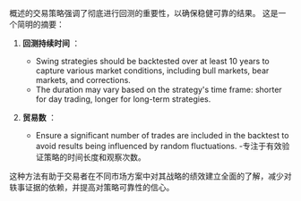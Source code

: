 概述的交易策略强调了彻底进行回测的重要性，以确保稳健可靠的结果。 这是一个简明的摘要：

1. **回测持续时间** ：
   - Swing strategies should be backtested over at least 10 years to capture various market conditions, including bull markets, bear markets, and corrections.
   - The duration may vary based on the strategy's time frame: shorter for day trading, longer for long-term strategies.

2. **贸易数** ：
   - Ensure a significant number of trades are included in the backtest to avoid results being influenced by random fluctuations.
   -专注于有效验证策略的时间长度和观察次数。

这种方法有助于交易者在不同市场方案中对其战略的绩效建立全面的了解，减少对轶事证据的依赖，并提高对策略可靠性的信心。